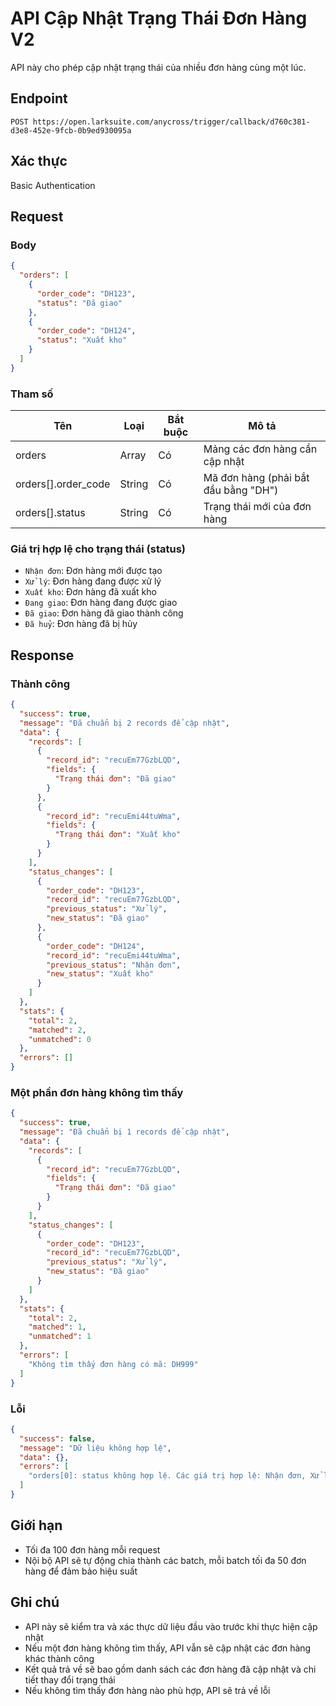 # API Cập Nhật Trạng Thái Đơn Hàng V2

API này cho phép cập nhật trạng thái của nhiều đơn hàng cùng một lúc.

## Endpoint

```
POST https://open.larksuite.com/anycross/trigger/callback/d760c381-d3e8-452e-9fcb-0b9ed930095a
```

## Xác thực

Basic Authentication

## Request

### Body

```json
{
  "orders": [
    {
      "order_code": "DH123",
      "status": "Đã giao"
    },
    {
      "order_code": "DH124",
      "status": "Xuất kho"
    }
  ]
}
```

### Tham số

| Tên | Loại | Bắt buộc | Mô tả |
|-----|------|----------|-------|
| orders | Array | Có | Mảng các đơn hàng cần cập nhật |
| orders[].order_code | String | Có | Mã đơn hàng (phải bắt đầu bằng "DH") |
| orders[].status | String | Có | Trạng thái mới của đơn hàng |

### Giá trị hợp lệ cho trạng thái (status)

- `Nhận đơn`: Đơn hàng mới được tạo
- `Xử lý`: Đơn hàng đang được xử lý
- `Xuất kho`: Đơn hàng đã xuất kho
- `Đang giao`: Đơn hàng đang được giao
- `Đã giao`: Đơn hàng đã giao thành công
- `Đã huỷ`: Đơn hàng đã bị hủy

## Response

### Thành công

```json
{
  "success": true,
  "message": "Đã chuẩn bị 2 records để cập nhật",
  "data": {
    "records": [
      {
        "record_id": "recuEm77GzbLQD",
        "fields": {
          "Trạng thái đơn": "Đã giao"
        }
      },
      {
        "record_id": "recuEmi44tuWma",
        "fields": {
          "Trạng thái đơn": "Xuất kho"
        }
      }
    ],
    "status_changes": [
      {
        "order_code": "DH123",
        "record_id": "recuEm77GzbLQD",
        "previous_status": "Xử lý",
        "new_status": "Đã giao"
      },
      {
        "order_code": "DH124",
        "record_id": "recuEmi44tuWma",
        "previous_status": "Nhận đơn",
        "new_status": "Xuất kho"
      }
    ]
  },
  "stats": {
    "total": 2,
    "matched": 2,
    "unmatched": 0
  },
  "errors": []
}
```

### Một phần đơn hàng không tìm thấy

```json
{
  "success": true,
  "message": "Đã chuẩn bị 1 records để cập nhật",
  "data": {
    "records": [
      {
        "record_id": "recuEm77GzbLQD",
        "fields": {
          "Trạng thái đơn": "Đã giao"
        }
      }
    ],
    "status_changes": [
      {
        "order_code": "DH123",
        "record_id": "recuEm77GzbLQD",
        "previous_status": "Xử lý",
        "new_status": "Đã giao"
      }
    ]
  },
  "stats": {
    "total": 2,
    "matched": 1,
    "unmatched": 1
  },
  "errors": [
    "Không tìm thấy đơn hàng có mã: DH999"
  ]
}
```

### Lỗi

```json
{
  "success": false,
  "message": "Dữ liệu không hợp lệ",
  "data": {},
  "errors": [
    "orders[0]: status không hợp lệ. Các giá trị hợp lệ: Nhận đơn, Xử lý, Đã giao, Đã huỷ, Đang giao, Xuất kho"
  ]
}
```

## Giới hạn

- Tối đa 100 đơn hàng mỗi request
- Nội bộ API sẽ tự động chia thành các batch, mỗi batch tối đa 50 đơn hàng để đảm bảo hiệu suất

## Ghi chú

- API này sẽ kiểm tra và xác thực dữ liệu đầu vào trước khi thực hiện cập nhật
- Nếu một đơn hàng không tìm thấy, API vẫn sẽ cập nhật các đơn hàng khác thành công
- Kết quả trả về sẽ bao gồm danh sách các đơn hàng đã cập nhật và chi tiết thay đổi trạng thái
- Nếu không tìm thấy đơn hàng nào phù hợp, API sẽ trả về lỗi 